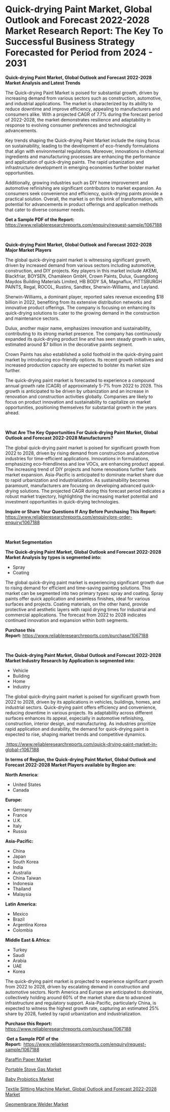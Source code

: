 <p><h1>Quick-drying Paint Market, Global Outlook and Forecast 2022-2028 Market Research Report: The Key To Successful Business Strategy Forecasted for Period from 2024 - 2031</h1></p><p><strong>Quick-drying Paint Market, Global Outlook and Forecast 2022-2028 Market Analysis and Latest Trends</strong></p>
<p><p>The Quick-drying Paint Market is poised for substantial growth, driven by increasing demand from various sectors such as construction, automotive, and industrial applications. The market is characterized by its ability to reduce downtime and improve efficiency, appealing to manufacturers and consumers alike. With a projected CAGR of 7.7% during the forecast period of 2022-2028, the market demonstrates resilience and adaptability in response to evolving consumer preferences and technological advancements.</p><p>Key trends shaping the Quick-drying Paint Market include the rising focus on sustainability, leading to the development of eco-friendly formulations that align with environmental regulations. Moreover, innovations in chemical ingredients and manufacturing processes are enhancing the performance and application of quick-drying paints. The rapid urbanization and infrastructure development in emerging economies further bolster market opportunities.</p><p>Additionally, growing industries such as DIY home improvement and automotive refinishing are significant contributors to market expansion. As consumers seek convenience and efficiency, quick-drying paints provide a practical solution. Overall, the market is on the brink of transformation, with potential for advancements in product offerings and application methods that cater to diverse consumer needs.</p></p>
<p><strong>Get a Sample PDF of the Report:&nbsp;</strong> <a href="https://www.reliableresearchreports.com/enquiry/request-sample/1067188">https://www.reliableresearchreports.com/enquiry/request-sample/1067188</a></p>
<p>&nbsp;</p>
<p><strong>Quick-drying Paint Market, Global Outlook and Forecast 2022-2028 Major Market Players</strong></p>
<p><p>The global quick-drying paint market is witnessing significant growth, driven by increased demand from various sectors including automotive, construction, and DIY projects. Key players in this market include AKEMI, Blackfriar, BOYSEN, Chamäleon GmbH, Crown Paints, Dulux, Guangdong Maydos Building Materials Limited, HB BODY SA, Magnaflux, PITTSBURGH PAINTS, Regal, ROCOL, Rustins, Sandtex, Sherwin-Williams, and Leyland.</p><p>Sherwin-Williams, a dominant player, reported sales revenue exceeding $18 billion in 2022, benefiting from its extensive distribution networks and innovative product offerings. The company is focusing on enhancing its quick-drying solutions to cater to the growing demand in the construction and maintenance sectors.</p><p>Dulux, another major name, emphasizes innovation and sustainability, contributing to its strong market presence. The company has continuously expanded its quick-drying product line and has seen steady growth in sales, estimated around $7 billion in the decorative paints segment.</p><p>Crown Paints has also established a solid foothold in the quick-drying paint market by introducing eco-friendly options. Its recent growth initiatives and increased production capacity are expected to bolster its market size further.</p><p>The quick-drying paint market is forecasted to experience a compound annual growth rate (CAGR) of approximately 5-7% from 2022 to 2028. This growth is anticipated to be driven by urbanization and an increase in renovation and construction activities globally. Companies are likely to focus on product innovation and sustainability to capitalize on market opportunities, positioning themselves for substantial growth in the years ahead.</p></p>
<p>&nbsp;</p>
<p><strong>What Are The Key Opportunities For Quick-drying Paint Market, Global Outlook and Forecast 2022-2028 Manufacturers?</strong></p>
<p><p>The global quick-drying paint market is poised for significant growth from 2022 to 2028, driven by rising demand from construction and automotive industries for time-efficient applications. Innovations in formulations, emphasizing eco-friendliness and low VOCs, are enhancing product appeal. The increasing trend of DIY projects and home renovations further fuels market expansion. Asia-Pacific is anticipated to dominate market share due to rapid urbanization and industrialization. As sustainability becomes paramount, manufacturers are focusing on developing advanced quick-drying solutions. The projected CAGR during this forecast period indicates a robust market trajectory, highlighting the increasing market potential and investment opportunities in quick-drying technologies.</p></p>
<p><strong>Inquire or Share Your Questions If Any Before Purchasing This Report:</strong> <a href="https://www.reliableresearchreports.com/enquiry/pre-order-enquiry/1067188">https://www.reliableresearchreports.com/enquiry/pre-order-enquiry/1067188</a></p>
<p>&nbsp;</p>
<p><strong>Market Segmentation</strong></p>
<p><strong>The Quick-drying Paint Market, Global Outlook and Forecast 2022-2028 Market Analysis by types is segmented into:</strong></p>
<p><ul><li>Spray</li><li>Coating</li></ul></p>
<p><p>The global quick-drying paint market is experiencing significant growth due to rising demand for efficient and time-saving painting solutions. This market can be segmented into two primary types: spray and coating. Spray paints offer quick application and seamless finishes, ideal for various surfaces and projects. Coating materials, on the other hand, provide protective and aesthetic layers with rapid drying times for industrial and commercial applications. The forecast from 2022 to 2028 indicates continued innovation and expansion within both segments.</p></p>
<p><strong>Purchase this Report:&nbsp;</strong><a href="https://www.reliableresearchreports.com/purchase/1067188">https://www.reliableresearchreports.com/purchase/1067188</a></p>
<p>&nbsp;</p>
<p><strong>The Quick-drying Paint Market, Global Outlook and Forecast 2022-2028 Market Industry Research by Application is segmented into:</strong></p>
<p><ul><li>Vehicle</li><li>Building</li><li>Home</li><li>Industry</li></ul></p>
<p><p>The global quick-drying paint market is poised for significant growth from 2022 to 2028, driven by its applications in vehicles, buildings, homes, and industrial sectors. Quick-drying paint offers efficiency and convenience, reducing downtime in various projects. Its adaptability across different surfaces enhances its appeal, especially in automotive refinishing, construction, interior design, and manufacturing. As industries prioritize rapid application and durability, the demand for quick-drying paint is expected to rise, shaping market trends and competitive dynamics.</p></p>
<p><a href="https://www.reliableresearchreports.com/quick-drying-paint-market-in-global-r1067188">&nbsp;https://www.reliableresearchreports.com/quick-drying-paint-market-in-global-r1067188</a></p>
<p><strong>In terms of Region, the Quick-drying Paint Market, Global Outlook and Forecast 2022-2028 Market Players available by Region are:</strong></p>
<p>
    <p> <strong> North America: </strong>
        <ul>
            <li>United States</li>
            <li>Canada</li>
        </ul>
        </p> 
    <p> <strong> Europe: </strong>
        <ul>
            <li>Germany</li>
            <li>France</li>
            <li>U.K.</li>
            <li>Italy</li>
            <li>Russia</li>
        </ul>
        </p> 
    <p> <strong> Asia-Pacific: </strong>
        <ul>
            <li>China</li>
            <li>Japan</li>
            <li>South Korea</li>
            <li>India</li>
            <li>Australia</li>
            <li>China Taiwan</li>
            <li>Indonesia</li>
            <li>Thailand</li>
            <li>Malaysia</li>
        </ul>
        </p> 
    <p> <strong> Latin America: </strong>
        <ul>
            <li>Mexico</li>
            <li>Brazil</li>
            <li>Argentina Korea</li>
            <li>Colombia</li>
        </ul>
        </p> 
    <p> <strong> Middle East & Africa: </strong>
        <ul>
            <li>Turkey</li>
            <li>Saudi</li>
            <li>Arabia</li>
            <li>UAE</li>
            <li>Korea</li>
        </ul>
    </p>
    </p>
<p><p>The quick-drying paint market is projected to experience significant growth from 2022 to 2028, driven by escalating demand in construction and automotive sectors. North America and Europe are anticipated to dominate, collectively holding around 60% of the market share due to advanced infrastructure and regulatory support. Asia-Pacific, particularly China, is expected to witness the highest growth rate, capturing an estimated 25% share by 2028, fueled by rapid urbanization and industrialization.</p></p>
<p><strong>Purchase this Report: </strong><a href="https://www.reliableresearchreports.com/purchase/1067188">https://www.reliableresearchreports.com/purchase/1067188</a></p>
<p>&nbsp;<strong>Get a Sample PDF of the Report:&nbsp;&nbsp;</strong><a href="https://www.reliableresearchreports.com/enquiry/request-sample/1067188">https://www.reliableresearchreports.com/enquiry/request-sample/1067188</a></p>
<p><strong></strong></p>
<p><p><a href="https://issuu.com/reportprime-2/docs/paraffin-paper-market-size-2030.ppt_284a6e10a7800f">Paraffin Paper Market</a></p><p><a href="https://medium.com/@kylie.mathis078/this-report-on-portable-stove-gas-market-is-a-comprehensive-analysis-of-market-shares-525c34ac250d">Portable Stove Gas Market</a></p><p><a href="https://medium.com/@marilyndouglas476/the-global-market-overview-of-the-baby-probiotics-market-provides-a-unique-perspective-on-the-key-ecd6d5345843">Baby Probiotics Market</a></p><p><a href="https://github.com/jordond5lezama/Market-Research-Report-List-1/blob/main/textile-slitting-machine-market-global-outlook-and-forecast-2022-2028-market.md">Textile Slitting Machine Market, Global Outlook and Forecast 2022-2028 Market</a></p><p><a href="https://www.linkedin.com/pulse/geomembrane-welder-market-trends-strategic-insights-2024-aougf?trackingId=el93JmOeTsOitvEveEYtyg%3D%3D">Geomembrane Welder Market</a></p></p>